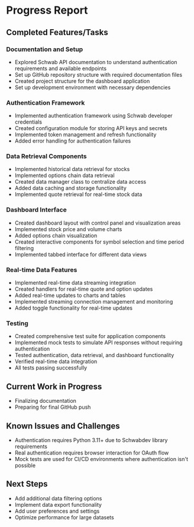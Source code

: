 # Progress Report

## Completed Features/Tasks

### Documentation and Setup
- Explored Schwab API documentation to understand authentication requirements and available endpoints
- Set up GitHub repository structure with required documentation files
- Created project structure for the dashboard application
- Set up development environment with necessary dependencies

### Authentication Framework
- Implemented authentication framework using Schwab developer credentials
- Created configuration module for storing API keys and secrets
- Implemented token management and refresh functionality
- Added error handling for authentication failures

### Data Retrieval Components
- Implemented historical data retrieval for stocks
- Implemented options chain data retrieval
- Created data manager class to centralize data access
- Added data caching and storage functionality
- Implemented quote retrieval for real-time stock data

### Dashboard Interface
- Created dashboard layout with control panel and visualization areas
- Implemented stock price and volume charts
- Added options chain visualization
- Created interactive components for symbol selection and time period filtering
- Implemented tabbed interface for different data views

### Real-time Data Features
- Implemented real-time data streaming integration
- Created handlers for real-time quote and option updates
- Added real-time updates to charts and tables
- Implemented streaming connection management and monitoring
- Added toggle functionality for real-time updates

### Testing
- Created comprehensive test suite for application components
- Implemented mock tests to simulate API responses without requiring authentication
- Tested authentication, data retrieval, and dashboard functionality
- Verified real-time data integration
- All tests passing successfully

## Current Work in Progress
- Finalizing documentation
- Preparing for final GitHub push

## Known Issues and Challenges
- Authentication requires Python 3.11+ due to Schwabdev library requirements
- Real authentication requires browser interaction for OAuth flow
- Mock tests are used for CI/CD environments where authentication isn't possible

## Next Steps
- Add additional data filtering options
- Implement data export functionality
- Add user preferences and settings
- Optimize performance for large datasets
